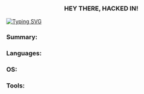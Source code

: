 <h3 align="center">HEY THERE, HACKED IN!</h3>

[![Typing SVG](https://readme-typing-svg.demolab.com?font=Fira+Code&size=19&pause=1000&color=00F733&center=true&vCenter=true&random=false&width=1000&lines=Hacked+by+h4x0rl33tx)](https://git.io/typing-svg)

<h3 align="left">Summary: </h3>

<h3 align="left">Languages: </h3>

<h3 align="left">OS: </h3>

<h3 align="left">Tools: </h3>






